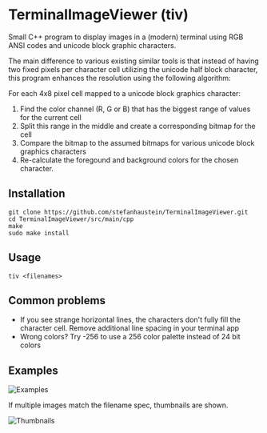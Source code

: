 # TerminalImageViewer (tiv)

Small C++ program to display images in a (modern) terminal using RGB ANSI codes and unicode block graphic characters.

The main difference to various existing similar tools is that instead of having two fixed pixels per character
cell utilizing the unicode half block character, this program enhances the resolution using the following algorithm:

For each 4x8 pixel cell mapped to a unicode block graphics character:

1. Find the color channel (R, G or B) that has the biggest range of values for the current cell
2. Split this range in the middle and create a corresponding bitmap for the cell
4. Compare the bitmap to the assumed bitmaps for various unicode block graphics characters
5. Re-calculate the foregound and background colors for the chosen character.

## Installation

    git clone https://github.com/stefanhaustein/TerminalImageViewer.git
    cd TerminalImageViewer/src/main/cpp
    make
    sudo make install

## Usage

    tiv <filenames>

## Common problems

 - If you see strange horizontal lines, the characters don't fully fill the character cell. Remove additional line spacing in your terminal app
 - Wrong colors? Try -256 to use a 256 color palette instead of 24 bit colors
 
## Examples

![Examples](http://i.imgur.com/8UyGjg8.png)

If multiple images match the filename spec, thumbnails are shown.

![Thumbnails](http://i.imgur.com/PTYgSqz.png)
